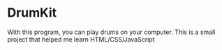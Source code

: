 # DrumKit
With this program, you can play drums on your computer. This is a small project that helped me learn HTML/CSS/JavaScript
